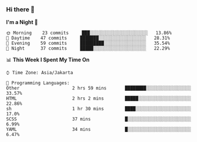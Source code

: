 ### Hi there 👋

<!--
**rmsubekti/rmsubekti** is a ✨ _special_ ✨ repository because its `README.md` (this file) appears on your GitHub profile.

Here are some ideas to get you started:

- 🔭 I’m currently working on ...
- 🌱 I’m currently learning ...
- 👯 I’m looking to collaborate on ...
- 🤔 I’m looking for help with ...
- 💬 Ask me about ...
- 📫 How to reach me: ...
- 😄 Pronouns: ...
- ⚡ Fun fact: ...
-->

<!--START_SECTION:waka-->
**I'm a Night 🦉** 

```text
🌞 Morning    23 commits     ███░░░░░░░░░░░░░░░░░░░░░░   13.86% 
🌆 Daytime    47 commits     ███████░░░░░░░░░░░░░░░░░░   28.31% 
🌃 Evening    59 commits     █████████░░░░░░░░░░░░░░░░   35.54% 
🌙 Night      37 commits     █████░░░░░░░░░░░░░░░░░░░░   22.29%

```


📊 **This Week I Spent My Time On** 

```text
⌚︎ Time Zone: Asia/Jakarta

💬 Programming Languages: 
Other                    2 hrs 59 mins       ████████░░░░░░░░░░░░░░░░░   33.57% 
HTML                     2 hrs 2 mins        █████░░░░░░░░░░░░░░░░░░░░   22.86% 
sh                       1 hr 30 mins        ████░░░░░░░░░░░░░░░░░░░░░   17.0% 
SCSS                     37 mins             █░░░░░░░░░░░░░░░░░░░░░░░░   6.99% 
YAML                     34 mins             █░░░░░░░░░░░░░░░░░░░░░░░░   6.47%

```


<!--END_SECTION:waka-->
